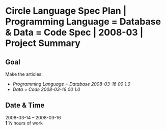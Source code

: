 ﻿Circle Language Spec Plan | Programming Language = Database & Data = Code Spec | 2008-03 | Project Summary
==========================================================================================================


Goal
----

Make the articles:

- *Programming Language = Database*  *2008-03-16 00  1.0*
- *Data = Code*  *2008-03-16 00  1.0*


Date & Time
-----------

2008-03-14 – 2008-03-16  
__1 ½__ hours of work
